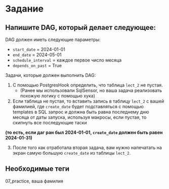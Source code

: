 # Задание

## Напишите DAG, который делает следующее:

DAG должен иметь следующие параметры:

* `start_date` = 2024-01-01
* `end_date` = 2024-05-01
* `schedule_interval` = каждое первое число месяца
* `depends_on_past` = True

Задачи, которые должен выполнить DAG:

1. С помощью PostgresHook определить, что таблица `lect_2` не пустая.
   - (Ранее мы использовали SqlSensor, но ваша задача реализовать похожую логику с помощью хука)
2. Если таблица не пустая, то вставить запись в таблицу `lect_2` с вашей фамилией, 
где `create_date` будет подставляться с помощью templates в SQL запрос и должна быть равна 
последнему дню месяца от даты запуска, используя макросы, если пустая, то скипнуть все последующие таски

**(то есть, если даг ран был 2024-01-01, `create_date` должен быть равен 2024-01-31)**

3. После того как отработала вторая задача, вам нужно напечатать на экран самую большую `create_date` из таблицы `lect_2`.

## Необходимые теги
07_practice, ваша фамилия